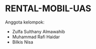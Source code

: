 # RENTAL-MOBIL-UAS

Anggota kelompok:
- Zulfa Sulthany Almawahib
- Muhammad Rafi Haidar
- Bilkis Nisa
